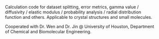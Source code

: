 Calculation code for dataset splitting, error metrics, gamma value / diffusivity / elastic modulus / probability analysis / radial distribution function and others. Applicable to crystal structures and small molecules.

Cooperated with Dr. Wen and Dr. Jin @ University of Houston, Department of Chemical and Biomolecular Engineering.
